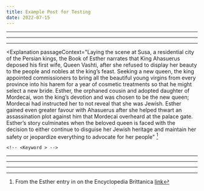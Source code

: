 ```yaml
---
title: Example Post for Testing
date: 2022-07-15
---
```


<script>
	// import Gradient from '../src/lib/components/Gradient.svelte';
    // import Reference from '../src/lib/components/Reference.svelte';
    // import Intro from '../src/lib/components/Intro.svelte';
    import Question from '../src/lib/components/Question.svelte';
    import TodayPassage from '../src/lib/components/TodayPassage.svelte';
    import Highlight from '../src/lib/components/Highlight.svelte';
    import Explanation from '../src/lib/components/Explanation.svelte';
    import Application from '../src/lib/components/primary/Application.svelte';
    import Response from '../src/lib/components/primary/Response.svelte';
</script>

<!-- 
    // QUESTION 
        Example: 
-->
<Question text="To what degree am I willing to obey God?" />

---

<!-- 
    // TODAY'S BIBLE READING  
        Example: Ezra 7 + Ezra 8
-->
<TodayPassage passage="Esther 4 + Esther 5" />

---

<!-- // HIGHLIGHT  -->
<Highlight verseText="Go, gather together all the Jews that are present in Shushan, and fast ye for me, and neither eat nor drink three days, night or day: I also and my maidens will fast likewise; and so will I go in unto the king, which is not according to the law: and if I perish, I perish." reference="Esther 4:16" />

---

<!-- // EXPLANATION -->
<Explanation 
    passageContext="Laying the scene at Susa, a residential city of the Persian kings, the Book of Esther narrates that King Ahasuerus deposed his first wife, Queen Vashti, after she refused to display her beauty to the people and nobles at the king’s feast. Seeking a new queen, the king appointed commissioners to bring all the beautiful young virgins from every province into his harem for a year of cosmetic treatments so that he might select a new bride. Esther, the orphaned cousin and adopted daughter of Mordecai, won the king’s devotion and was chosen to be the new queen; Mordecai had instructed her to not reveal that she was Jewish. Esther gained even greater favour with Ahasuerus after she helped thwart an assassination plot against him that Mordecai overheard at the palace gate.
    Esther’s story culminates when the beloved queen is faced with the decision to either continue to disguise her Jewish heritage and maintain her safety or jeopardize everything to advocate for her people" [^1]
>
    <!-- <Keyword > -->
</Explanation>

---

<!-- // APPLICATION -->
<Application 
    historicalApplication="Lorem ipsum dolor flotsam jetsum" 
    contemporaryApplication="Lorem ipsum dolor flotsam jetsum"
/>

<!-- 5B -->
<!-- <Additional References>
    <Reference text={} summary={} />
</Additional References> -->


---

<!-- 6 -->
<Response 
    prayer="Help me to seek accountability and to be willing to keep another brother in Christ be accountable as well." 
/>

---

[^1]: From the Esther entry in on the Encyclopedia Brittanica [link](https://www.britannica.com/biography/Esther-biblical-figure)